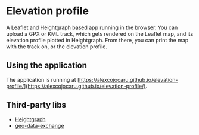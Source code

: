 Elevation profile
===

A Leaflet and Heightgraph based app running in the browser.
You can upload a GPX or KML track, which gets rendered on the Leaflet map,
and its elevation profile plotted in Heightgraph.
From there, you can print the map with the track on, or the elevation profile.

Using the application
---
The application is running at 
[https://alexcojocaru.github.io/elevation-profile/](https://alexcojocaru.github.io/elevation-profile/).

Third-party libs
---
* [Heightgraph](https://github.com/nrenner/Leaflet.Heightgraph)
* [geo-data-exchange](https://github.com/alexcojocaru/geo-data-exchange)

